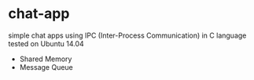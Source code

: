# chat-app
simple chat apps using IPC (Inter-Process Communication) in C language tested on Ubuntu 14.04
 
- Shared Memory
- Message Queue 
